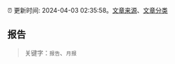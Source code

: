 :alarm_clock: 更新时间: 2024-04-03 02:35:58。[文章来源](/README.md)、[文章分类](/TAGS.md)

## 报告


> 关键字：`报告`、`月报`



